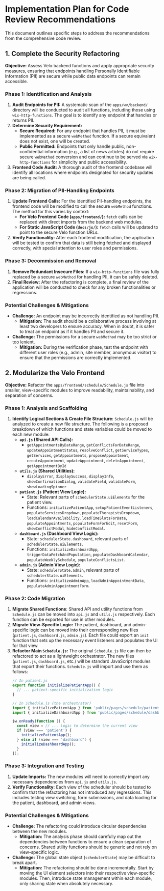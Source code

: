 # Implementation Plan for Code Review Recommendations

This document outlines specific steps to address the recommendations from the comprehensive code review.

## 1. Complete the Security Refactoring

**Objective:** Assess Velo backend functions and apply appropriate security measures, ensuring that endpoints handling Personally Identifiable Information (PII) are secure while public data endpoints can remain accessible.

### Phase 1: Identification and Analysis

1.  **Audit Endpoints for PII:** A systematic scan of the `apps/wv/backend/` directory will be conducted to audit all functions, including those using `wix-http-functions`. The goal is to identify any endpoint that handles or returns PII.
2.  **Determine Security Requirement:**
    *   **Secure Required:** For any endpoint that handles PII, it must be implemented as a secure `webMethod` function. If a secure equivalent does not exist, one will be created.
    *   **Public Permitted:** Endpoints that only handle public, non-confidential information (e.g., a list of news articles) do not require secure `webMethod` conversion and can continue to be served via `wix-http-functions` for simplicity and public accessibility.
3.  **Frontend Code Audit:** A thorough audit of the frontend codebase will identify all locations where endpoints designated for security updates are being called.

### Phase 2: Migration of PII-Handling Endpoints

1.  **Update Frontend Calls:** For the identified PII-handling endpoints, the frontend code will be modified to call the secure `webMethod` functions. The method for this varies by context:
    *   **For Velo Frontend Code (`apps/frontend/`):** `fetch` calls can be replaced with direct imports from the backend web modules.
    *   **For Static JavaScript Code (`docs/js/`):** `fetch` calls will be updated to point to the secure Velo function URLs.
2.  **Verify Functionality:** After each frontend modification, the application will be tested to confirm that data is still being fetched and displayed correctly, with special attention to user roles and permissions.

### Phase 3: Decommission and Removal

1.  **Remove Redundant Insecure Files:** If a `wix-http-functions` file was fully replaced by a secure `webMethod` for handling PII, it can be safely deleted.
2.  **Final Review:** After the refactoring is complete, a final review of the application will be conducted to check for any broken functionalities or regressions.

### Potential Challenges & Mitigations

*   **Challenge:** An endpoint may be incorrectly identified as not handling PII.
    *   **Mitigation:** The audit should be a collaborative process involving at least two developers to ensure accuracy. When in doubt, it is safer to treat an endpoint as if it handles PII and secure it.
*   **Challenge:** The permissions for a secure `webMethod` may be too strict or too lenient.
    *   **Mitigation:** During the verification phase, test the endpoint with different user roles (e.g., admin, site member, anonymous visitor) to ensure that the permissions are correctly implemented.

## 2. Modularize the Velo Frontend

**Objective:** Refactor the `apps/frontend/schedule/Schedule.js` file into smaller, view-specific modules to improve readability, maintainability, and separation of concerns.

### Phase 1: Analysis and Scaffolding

1.  **Identify Logical Sections & Create File Structure:** `Schedule.js` will be analyzed to create a new file structure. The following is a proposed breakdown of which functions and state variables could be moved to each new module:
    *   **`api.js` (Shared API Calls):**
        *   `getAppointmentsByDateRange`, `getConflictsForDateRange`, `updateAppointmentStatus`, `resolveConflict`, `getServiceTypes`, `getServices`, `getAppointments`, `proposeAppointment`, `createAppointment`, `updateAppointment`, `deleteAppointment`, `getAppointmentById`
    *   **`utils.js` (Shared Utilities):**
        *   `displayError`, `displaySuccess`, `displayInfo`, `showConfirmationDialog`, `validateField`, `validateForm`, `showLoadingSpinner`
    *   **`patient.js` (Patient View Logic):**
        *   State: Relevant parts of `schedulerState.uiElements` for the patient view.
        *   Functions: `initializePatientApp`, `setupPatientEventListeners`, `populateServicesDropdown`, `populateTherapistsDropdown`, `loadCalendarAvailability`, `loadTimeSlotsForDate`, `populateAppointments`, `populateFormForEdit`, `resetForm`, `showConflictModal`, `hideConflictModal`.
    *   **`dashboard.js` (Dashboard View Logic):**
        *   State: `schedulerState.dashboard`, relevant parts of `schedulerState.uiElements`.
        *   Functions: `initializeDashboardApp`, `triggerDataFetchAndPopulation`, `populateDashboardCalendar`, `populateWeeklySchedule`, `populateConflictsList`.
    *   **`admin.js` (Admin View Logic):**
        *   State: `schedulerState.admin`, relevant parts of `schedulerState.uiElements`.
        *   Functions: `initializeAdminApp`, `loadAdminAppointmentData`, `populateAdminAppointmentForm`.

### Phase 2: Code Migration

1.  **Migrate Shared Functions:** Shared API and utility functions from `Schedule.js` can be moved into `api.js` and `utils.js` respectively. Each function can be exported for use in other modules.
2.  **Migrate View-Specific Logic:** The patient, dashboard, and admin-specific logic can be moved into their corresponding new files (`patient.js`, `dashboard.js`, `admin.js`). Each file could export an `init` function that sets up the necessary event listeners and populates the UI for that view.
3.  **Refactor Main `Schedule.js`:** The original `Schedule.js` file can then be refactored to act as a lightweight orchestrator. The new files (`patient.js`, `dashboard.js`, etc.) will be standard JavaScript modules that export their functions. `Schedule.js` will import and use them as follows:
    ```javascript
    // In patient.js
    export function initializePatientApp() {
      // ... patient-specific initialization logic
    }

    // In Schedule.js (the orchestrator)
    import { initializePatientApp } from 'public/pages/schedule/patient.js';
    import { initializeDashboardApp } from 'public/pages/schedule/dashboard.js';

    $w.onReady(function () {
      const view = // ... logic to determine the current view
      if (view === 'patient') {
        initializePatientApp();
      } else if (view === 'dashboard') {
        initializeDashboardApp();
      }
    });
    ```

### Phase 3: Integration and Testing

1.  **Update Imports:** The new modules will need to correctly import any necessary dependencies from `api.js` and `utils.js`.
2.  **Verify Functionality:** Each view of the scheduler should be tested to confirm that the refactoring has not introduced any regressions. This includes testing view switching, form submissions, and data loading for the patient, dashboard, and admin views.

### Potential Challenges & Mitigations

*   **Challenge:** The refactoring could introduce circular dependencies between the new modules.
    *   **Mitigation:** The analysis phase should carefully map out the dependencies between functions to ensure a clean separation of concerns. Shared utility functions should be generic and not rely on view-specific logic.
*   **Challenge:** The global state object (`schedulerState`) may be difficult to break apart.
    *   **Mitigation:** The refactoring should be done incrementally. Start by moving the UI element selectors into their respective view-specific modules. Then, introduce state management within each module, only sharing state when absolutely necessary.
